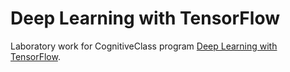 # Deep Learning with TensorFlow

Laboratory work for CognitiveClass program [Deep Learning with TensorFlow](https://cognitiveclass.ai/courses/deep-learning-tensorflow).
